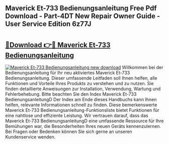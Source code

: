 ## Maverick Et-733 Bedienungsanleitung Free Pdf Download - Part-4DT New Repair Owner Guide - User Service Edition 6z77J

# <h2><a href="http://df0aumq.blite.top/?on=Maverick+Et-733+Bedienungsanleitung">🔗Download 👉🔴 Maverick Et-733 Bedienungsanleitung</a></h2>

[![Maverick Et-733 Bedienungsanleitung new download](https://i.imgur.com/lujVjoI.png)](http://df0aumq.blite.top/?on=Maverick+Et-733+Bedienungsanleitung)
Willkommen bei der Bedienungsanleitung für Ihr neu aktiviertes Maverick Et-733 Bedienungsanleitung. Dieser umfassende Leitfaden soll Ihnen helfen, alle Funktionen und Vorteile Ihres Produkts zu verstehen und zu nutzen. Sie finden detaillierte Anweisungen zur Installation, Verwendung, Wartung und Fehlerbehebung. Bitte beachten Sie den Index Maverick Et-733 BedienungsanleitungD Der Index am Ende dieses Handbuchs kann Ihnen helfen, relevante Informationen schnell zu finden. Diese bemerkenswerte Maverick Et-733 Bedienungsanleitung-Funktionsliste bietet Funktionen für eine nahtlose und effiziente Leistung. Wir vertrauen darauf, dass das Maverick Et-733 BedienungsanleitungD eine umfassende Ressource für Ihre Bemühungen war, die Besonderheiten Ihres neuen Geräts kennenzulernen. Bei Fragen oder Bedenken können Sie sich gerne an unseren Kundenservice wenden.

